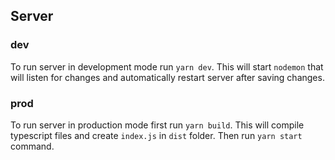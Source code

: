 ## Server

### dev

To run server in development mode run `yarn dev`. This will start `nodemon` that will listen for changes and automatically restart server after saving changes.

### prod

To run server in production mode first run `yarn build`. This will compile typescript files and create `index.js` in `dist` folder. Then run `yarn start` command.
